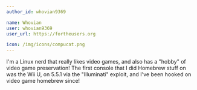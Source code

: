 ```yaml
---
author_id: whovian9369

name: Whovian
user: whovian9369
user_url: https://fortheusers.org

icon: /img/icons/compucat.png
---
```


I'm a Linux nerd that really likes video games, and also has a "hobby" of video game preservation!
The first console that I did Homebrew stuff on was the Wii U, on 5.5.1 via the "Illuminati" exploit, and I've been hooked on video game homebrew since!

